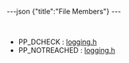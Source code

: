 ---json {"title":"File Members"} ---

 

-   PP\_DCHECK : <a href="/docs/native-client/pepper_stable/cpp/logging_8h#a5cb259e0fd1a8c0c64fbc891bc273417" class="el">logging.h</a>
-   PP\_NOTREACHED : <a href="/docs/native-client/pepper_stable/cpp/logging_8h#a1c536418e751c9bda850cd2bc919e0ca" class="el">logging.h</a>
